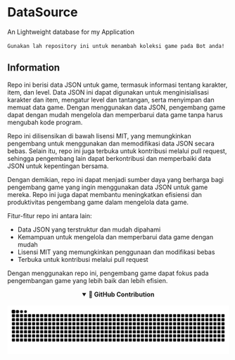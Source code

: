# DataSource
An Lightweight database for my Application

`Gunakan lah repository ini untuk menambah koleksi game pada Bot anda!`

## Information

Repo ini berisi data JSON untuk game, termasuk informasi tentang karakter, item, dan level. Data JSON ini dapat digunakan untuk menginisialisasi karakter dan item, mengatur level dan tantangan, serta menyimpan dan memuat data game. Dengan menggunakan data JSON, pengembang game dapat dengan mudah mengelola dan memperbarui data game tanpa harus mengubah kode program.

Repo ini dilisensikan di bawah lisensi MIT, yang memungkinkan pengembang untuk menggunakan dan memodifikasi data JSON secara bebas. Selain itu, repo ini juga terbuka untuk kontribusi melalui pull request, sehingga pengembang lain dapat berkontribusi dan memperbaiki data JSON untuk kepentingan bersama.

Dengan demikian, repo ini dapat menjadi sumber daya yang berharga bagi pengembang game yang ingin menggunakan data JSON untuk game mereka. Repo ini juga dapat membantu meningkatkan efisiensi dan produktivitas pengembang game dalam mengelola data game.

Fitur-fitur repo ini antara lain:

- Data JSON yang terstruktur dan mudah dipahami
- Kemampuan untuk mengelola dan memperbarui data game dengan mudah
- Lisensi MIT yang memungkinkan penggunaan dan modifikasi bebas
- Terbuka untuk kontribusi melalui pull request

Dengan menggunakan repo ini, pengembang game dapat fokus pada pengembangan game yang lebih baik dan lebih efisien.

<div align="center">
  <details open>
    <summary><b>🐍 GitHub Contribution</b></summary>
    <br>
    <picture>
      <source media="(prefers-color-scheme: dark)" srcset="https:                                                                                          
      <source media="(prefers-color-scheme: light)" srcset="https://raw.githubusercontent.com/xct007/xct007/output/github-contribution-grid-snake.svg" />
      <img alt="GitHub Contribution Snake" src="https://raw.githubusercontent.com/xct007/xct007/output/github-contribution-grid-snake.svg" />
    </picture>
  </details>
</div>

